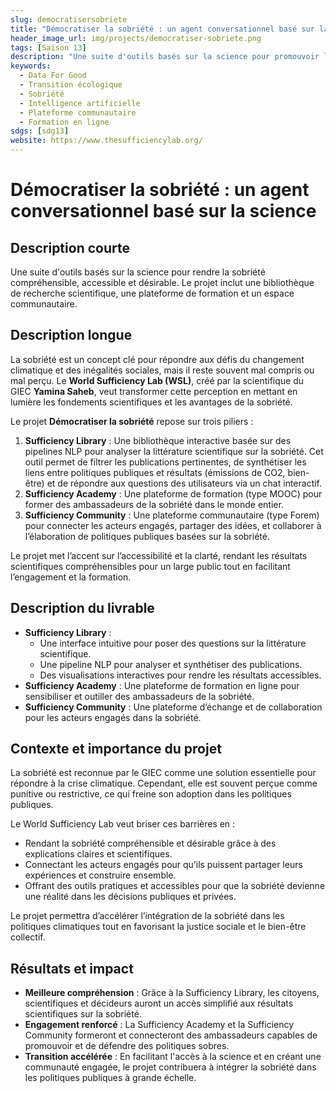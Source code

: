 ```yaml
---
slug: democratisersobriete
title: "Démocratiser la sobriété : un agent conversationnel basé sur la science"
header_image_url: img/projects/democratiser-sobriete.png
tags: [Saison 13]
description: "Une suite d'outils basés sur la science pour promouvoir la sobriété comme solution juste et essentielle pour la transition écologique."
keywords:
  - Data For Good
  - Transition écologique
  - Sobriété
  - Intelligence artificielle
  - Plateforme communautaire
  - Formation en ligne
sdgs: [sdg13]
website: https://www.thesufficiencylab.org/
---
```


# Démocratiser la sobriété : un agent conversationnel basé sur la science

## Description courte
Une suite d'outils basés sur la science pour rendre la sobriété compréhensible, accessible et désirable. Le projet inclut une bibliothèque de recherche scientifique, une plateforme de formation et un espace communautaire.

## Description longue
La sobriété est un concept clé pour répondre aux défis du changement climatique et des inégalités sociales, mais il reste souvent mal compris ou mal perçu. Le **World Sufficiency Lab (WSL)**, créé par la scientifique du GIEC **Yamina Saheb**, veut transformer cette perception en mettant en lumière les fondements scientifiques et les avantages de la sobriété.

Le projet **Démocratiser la sobriété** repose sur trois piliers :  
1. **Sufficiency Library** : Une bibliothèque interactive basée sur des pipelines NLP pour analyser la littérature scientifique sur la sobriété. Cet outil permet de filtrer les publications pertinentes, de synthétiser les liens entre politiques publiques et résultats (émissions de CO2, bien-être) et de répondre aux questions des utilisateurs via un chat interactif.  
2. **Sufficiency Academy** : Une plateforme de formation (type MOOC) pour former des ambassadeurs de la sobriété dans le monde entier.  
3. **Sufficiency Community** : Une plateforme communautaire (type Forem) pour connecter les acteurs engagés, partager des idées, et collaborer à l’élaboration de politiques publiques basées sur la sobriété.  

Le projet met l’accent sur l’accessibilité et la clarté, rendant les résultats scientifiques compréhensibles pour un large public tout en facilitant l’engagement et la formation.

## Description du livrable
- **Sufficiency Library** :  
  - Une interface intuitive pour poser des questions sur la littérature scientifique.  
  - Une pipeline NLP pour analyser et synthétiser des publications.  
  - Des visualisations interactives pour rendre les résultats accessibles.  
- **Sufficiency Academy** : Une plateforme de formation en ligne pour sensibiliser et outiller des ambassadeurs de la sobriété.  
- **Sufficiency Community** : Une plateforme d’échange et de collaboration pour les acteurs engagés dans la sobriété.  

## Contexte et importance du projet
La sobriété est reconnue par le GIEC comme une solution essentielle pour répondre à la crise climatique. Cependant, elle est souvent perçue comme punitive ou restrictive, ce qui freine son adoption dans les politiques publiques.  

Le World Sufficiency Lab veut briser ces barrières en :  
- Rendant la sobriété compréhensible et désirable grâce à des explications claires et scientifiques.  
- Connectant les acteurs engagés pour qu’ils puissent partager leurs expériences et construire ensemble.  
- Offrant des outils pratiques et accessibles pour que la sobriété devienne une réalité dans les décisions publiques et privées.  

Le projet permettra d’accélérer l’intégration de la sobriété dans les politiques climatiques tout en favorisant la justice sociale et le bien-être collectif.

## Résultats et impact
- **Meilleure compréhension** : Grâce à la Sufficiency Library, les citoyens, scientifiques et décideurs auront un accès simplifié aux résultats scientifiques sur la sobriété.  
- **Engagement renforcé** : La Sufficiency Academy et la Sufficiency Community formeront et connecteront des ambassadeurs capables de promouvoir et de défendre des politiques sobres.  
- **Transition accélérée** : En facilitant l'accès à la science et en créant une communauté engagée, le projet contribuera à intégrer la sobriété dans les politiques publiques à grande échelle.
